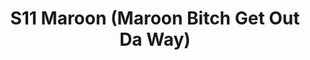 ---
title: S11 Maroon (Maroon Bitch Get Out Da Way)
permalink: "/teams/s11-maroon"
teamslug: s11-maroon
members:
- Justin Parker - Captain
- Adam Robbins - QB
- Sean Bartel
- Josh Coker
- Stephen Crim
- Albert DeGarmo
- Peter Gately
- William Lipovsky
- Kevin McCarthy
- Ken Overbeck
- Matt Pesesky
- Jason Weaver
- Larry Womack
- ''
teamid: 936
name: S11 Maroon
color: Maroon Bitch Get Out Da Way
division: ''
---